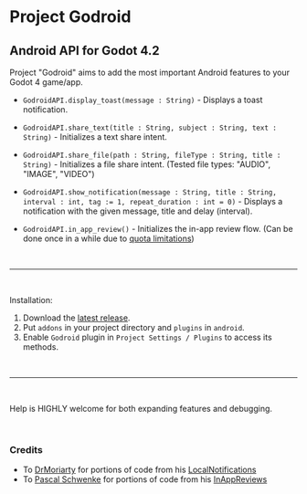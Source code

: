 # Project Godroid
## Android API for Godot 4.2

Project "Godroid" aims to add the most important Android features to your Godot 4 game/app.

- `GodroidAPI.display_toast(message : String)` - Displays a toast notification.

- `GodroidAPI.share_text(title : String, subject : String, text : String)` - Initializes a text share intent.

- `GodroidAPI.share_file(path : String, fileType : String, title : String)` - Initializes a file share intent. (Tested file types: "AUDIO", "IMAGE", "VIDEO")

- `GodroidAPI.show_notification(message : String, title : String, interval : int, tag := 1, repeat_duration : int = 0)` - Displays a notification with the given message, title and delay (interval).

- `GodroidAPI.in_app_review()` - Initializes the in-app review flow. (Can be done once in a while due to [quota limitations](https://developer.android.com/guide/playcore/in-app-review/#quotas))

<br>

---
<br>

Installation:
1. Download the [latest release](https://github.com/overvault-64/Godroid/releases/latest).
2. Put `addons` in your project directory and `plugins` in `android`.
3. Enable `Godroid` plugin in `Project Settings / Plugins` to access its methods.

<br>

---
<br>

Help is HIGHLY welcome for both expanding features and debugging.

<br>

### Credits
- To [DrMoriarty](https://github.com/DrMoriarty) for portions of code from his [LocalNotifications](https://github.com/DrMoriarty/godot-local-notification)
- To [
Pascal Schwenke](https://github.com/pschw) for portions of code from his [InAppReviews](https://github.com/pschw/InAppReview)